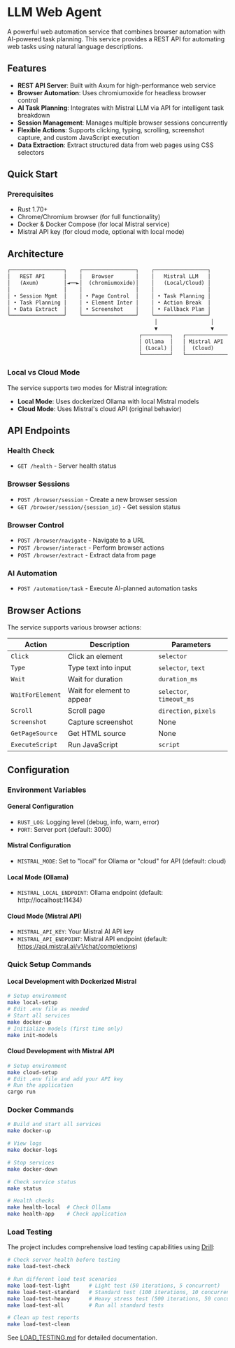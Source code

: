 # LLM Web Agent

A powerful web automation service that combines browser automation with AI-powered task planning. This service provides a REST API for automating web tasks using natural language descriptions.

## Features

- **REST API Server**: Built with Axum for high-performance web service
- **Browser Automation**: Uses chromiumoxide for headless browser control
- **AI Task Planning**: Integrates with Mistral LLM via API for intelligent task breakdown
- **Session Management**: Manages multiple browser sessions concurrently
- **Flexible Actions**: Supports clicking, typing, scrolling, screenshot capture, and custom JavaScript execution
- **Data Extraction**: Extract structured data from web pages using CSS selectors

## Quick Start

### Prerequisites

- Rust 1.70+
- Chrome/Chromium browser (for full functionality)
- Docker & Docker Compose (for local Mistral service)
- Mistral API key (for cloud mode, optional with local mode)

## Architecture

```txt
┌─────────────────┐    ┌─────────────────┐    ┌─────────────────┐
│   REST API      │    │   Browser       │    │   Mistral LLM   │
│   (Axum)        │◄──►│  (chromiumoxide)│    │   (Local/Cloud) │
│                 │    │                 │    │                 │
│ • Session Mgmt  │    │ • Page Control  │    │ • Task Planning │
│ • Task Planning │    │ • Element Inter │    │ • Action Break  │
│ • Data Extract  │    │ • Screenshot    │    │ • Fallback Plan │
└─────────────────┘    └─────────────────┘    └─────────────────┘
                                               │                 │
                                               ▼                 ▼
                                          ┌─────────┐   ┌─────────────┐
                                          │ Ollama  │   │ Mistral API │
                                          │ (Local) │   │  (Cloud)    │
                                          └─────────┘   └─────────────┘
```

### Local vs Cloud Mode

The service supports two modes for Mistral integration:

- **Local Mode**: Uses dockerized Ollama with local Mistral models
- **Cloud Mode**: Uses Mistral's cloud API (original behavior)

## API Endpoints

### Health Check

- `GET /health` - Server health status

### Browser Sessions

- `POST /browser/session` - Create a new browser session
- `GET /browser/session/{session_id}` - Get session status

### Browser Control

- `POST /browser/navigate` - Navigate to a URL
- `POST /browser/interact` - Perform browser actions
- `POST /browser/extract` - Extract data from page

### AI Automation

- `POST /automation/task` - Execute AI-planned automation tasks

## Browser Actions

The service supports various browser actions:

| Action | Description | Parameters |
|--------|-------------|------------|
| `Click` | Click an element | `selector` |
| `Type` | Type text into input | `selector`, `text` |
| `Wait` | Wait for duration | `duration_ms` |
| `WaitForElement` | Wait for element to appear | `selector`, `timeout_ms` |
| `Scroll` | Scroll page | `direction`, `pixels` |
| `Screenshot` | Capture screenshot | None |
| `GetPageSource` | Get HTML source | None |
| `ExecuteScript` | Run JavaScript | `script` |

## Configuration

### Environment Variables

#### General Configuration

- `RUST_LOG`: Logging level (debug, info, warn, error)
- `PORT`: Server port (default: 3000)

#### Mistral Configuration

- `MISTRAL_MODE`: Set to "local" for Ollama or "cloud" for API (default: cloud)

#### Local Mode (Ollama)

- `MISTRAL_LOCAL_ENDPOINT`: Ollama endpoint (default: http://localhost:11434)

#### Cloud Mode (Mistral API)

- `MISTRAL_API_KEY`: Your Mistral AI API key
- `MISTRAL_API_ENDPOINT`: Mistral API endpoint (default: https://api.mistral.ai/v1/chat/completions)

### Quick Setup Commands

#### Local Development with Dockerized Mistral

```bash
# Setup environment
make local-setup
# Edit .env file as needed
# Start all services
make docker-up
# Initialize models (first time only)
make init-models
```

#### Cloud Development with Mistral API

```bash
# Setup environment
make cloud-setup
# Edit .env file and add your API key
# Run the application
cargo run
```

### Docker Commands

```bash
# Build and start all services
make docker-up

# View logs
make docker-logs

# Stop services
make docker-down

# Check service status
make status

# Health checks
make health-local  # Check Ollama
make health-app    # Check application
```

### Load Testing

The project includes comprehensive load testing capabilities using [Drill](https://github.com/fcsonline/drill):

```bash
# Check server health before testing
make load-test-check

# Run different load test scenarios
make load-test-light      # Light test (50 iterations, 5 concurrent)
make load-test-standard   # Standard test (100 iterations, 10 concurrent)
make load-test-heavy      # Heavy stress test (500 iterations, 50 concurrent)
make load-test-all        # Run all standard tests

# Clean up test reports
make load-test-clean
```

See [LOAD_TESTING.md](LOAD_TESTING.md) for detailed documentation.
